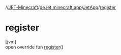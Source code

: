 //[JET-Minecraft](../../../index.md)/[de.jet.minecraft.app](../index.md)/[JetApp](index.md)/[register](register.md)

# register

[jvm]\
open override fun [register](register.md)()
